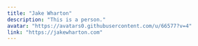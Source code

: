 ```yaml
---
title: "Jake Wharton"
description: "This is a person."
avatar: "https://avatars0.githubusercontent.com/u/66577?v=4"
link: "https://jakewharton.com"
---
```


